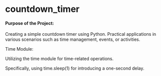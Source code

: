 # countdown_timer

#### Purpose of the Project:
Creating a simple countdown timer using Python.
Practical applications in various scenarios such as time management, events, or activities.

Time Module:

Utilizing the time module for time-related operations.

Specifically, using time.sleep(1) for introducing a one-second delay.



